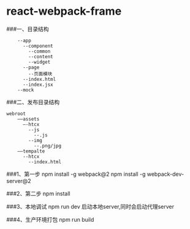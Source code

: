 # react-webpack-frame

###一、目录结构
```
    --app
      --component
        --common
        --content
        --widget
      --page
        --页面模块
      --index.html
      --index.jsx
    --mock
```
 
###二、发布目录结构
```
webroot
    ——assets
      —-htcx
        --js
          --.js
        --img
          --.png/jpg
    ——tempalte 
      --htcx
        --index.html
```

###1、第一步
  npm install -g webpack@2
  npm install -g webpack-dev-server@2

###2、第二步
  npm install

###3、本地调试
  npm run dev 启动本地server,同时会启动代理server

###4、生产环境打包
  npm run build

